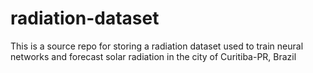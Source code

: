 # radiation-dataset
This is a source repo for storing a radiation dataset used to train neural networks and forecast solar radiation in the city of Curitiba-PR, Brazil
